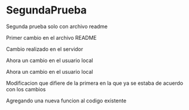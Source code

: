 # SegundaPrueba
Segunda prueba solo con archivo readme


Primer cambio en el archivo README

Cambio realizado en el servidor

Ahora un cambio en el usuario local

Ahora un cambio en el usuario local


Modificacion que difiere de la primera en la que ya se estaba de acuerdo con los cambios


Agregando una nueva funcion al codigo existente

